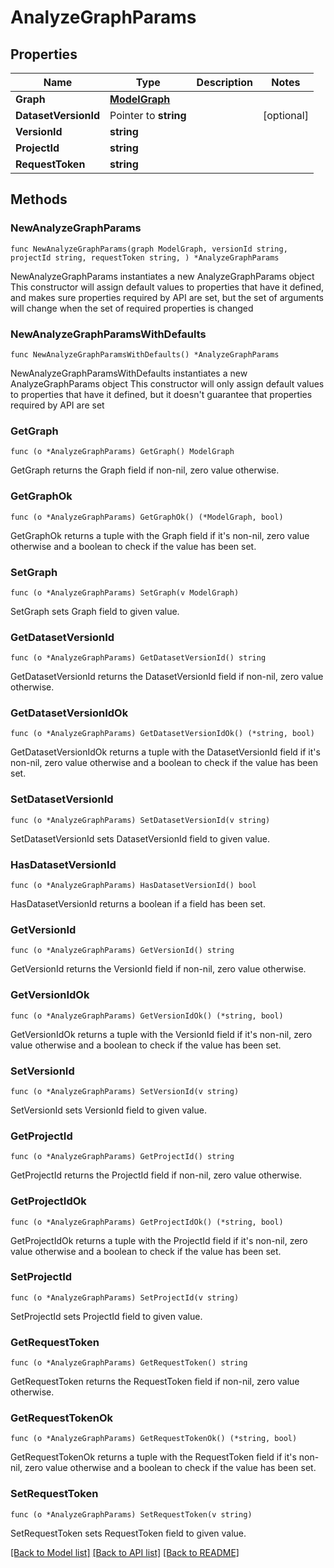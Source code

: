 # AnalyzeGraphParams

## Properties

Name | Type | Description | Notes
------------ | ------------- | ------------- | -------------
**Graph** | [**ModelGraph**](ModelGraph.md) |  | 
**DatasetVersionId** | Pointer to **string** |  | [optional] 
**VersionId** | **string** |  | 
**ProjectId** | **string** |  | 
**RequestToken** | **string** |  | 

## Methods

### NewAnalyzeGraphParams

`func NewAnalyzeGraphParams(graph ModelGraph, versionId string, projectId string, requestToken string, ) *AnalyzeGraphParams`

NewAnalyzeGraphParams instantiates a new AnalyzeGraphParams object
This constructor will assign default values to properties that have it defined,
and makes sure properties required by API are set, but the set of arguments
will change when the set of required properties is changed

### NewAnalyzeGraphParamsWithDefaults

`func NewAnalyzeGraphParamsWithDefaults() *AnalyzeGraphParams`

NewAnalyzeGraphParamsWithDefaults instantiates a new AnalyzeGraphParams object
This constructor will only assign default values to properties that have it defined,
but it doesn't guarantee that properties required by API are set

### GetGraph

`func (o *AnalyzeGraphParams) GetGraph() ModelGraph`

GetGraph returns the Graph field if non-nil, zero value otherwise.

### GetGraphOk

`func (o *AnalyzeGraphParams) GetGraphOk() (*ModelGraph, bool)`

GetGraphOk returns a tuple with the Graph field if it's non-nil, zero value otherwise
and a boolean to check if the value has been set.

### SetGraph

`func (o *AnalyzeGraphParams) SetGraph(v ModelGraph)`

SetGraph sets Graph field to given value.


### GetDatasetVersionId

`func (o *AnalyzeGraphParams) GetDatasetVersionId() string`

GetDatasetVersionId returns the DatasetVersionId field if non-nil, zero value otherwise.

### GetDatasetVersionIdOk

`func (o *AnalyzeGraphParams) GetDatasetVersionIdOk() (*string, bool)`

GetDatasetVersionIdOk returns a tuple with the DatasetVersionId field if it's non-nil, zero value otherwise
and a boolean to check if the value has been set.

### SetDatasetVersionId

`func (o *AnalyzeGraphParams) SetDatasetVersionId(v string)`

SetDatasetVersionId sets DatasetVersionId field to given value.

### HasDatasetVersionId

`func (o *AnalyzeGraphParams) HasDatasetVersionId() bool`

HasDatasetVersionId returns a boolean if a field has been set.

### GetVersionId

`func (o *AnalyzeGraphParams) GetVersionId() string`

GetVersionId returns the VersionId field if non-nil, zero value otherwise.

### GetVersionIdOk

`func (o *AnalyzeGraphParams) GetVersionIdOk() (*string, bool)`

GetVersionIdOk returns a tuple with the VersionId field if it's non-nil, zero value otherwise
and a boolean to check if the value has been set.

### SetVersionId

`func (o *AnalyzeGraphParams) SetVersionId(v string)`

SetVersionId sets VersionId field to given value.


### GetProjectId

`func (o *AnalyzeGraphParams) GetProjectId() string`

GetProjectId returns the ProjectId field if non-nil, zero value otherwise.

### GetProjectIdOk

`func (o *AnalyzeGraphParams) GetProjectIdOk() (*string, bool)`

GetProjectIdOk returns a tuple with the ProjectId field if it's non-nil, zero value otherwise
and a boolean to check if the value has been set.

### SetProjectId

`func (o *AnalyzeGraphParams) SetProjectId(v string)`

SetProjectId sets ProjectId field to given value.


### GetRequestToken

`func (o *AnalyzeGraphParams) GetRequestToken() string`

GetRequestToken returns the RequestToken field if non-nil, zero value otherwise.

### GetRequestTokenOk

`func (o *AnalyzeGraphParams) GetRequestTokenOk() (*string, bool)`

GetRequestTokenOk returns a tuple with the RequestToken field if it's non-nil, zero value otherwise
and a boolean to check if the value has been set.

### SetRequestToken

`func (o *AnalyzeGraphParams) SetRequestToken(v string)`

SetRequestToken sets RequestToken field to given value.



[[Back to Model list]](../README.md#documentation-for-models) [[Back to API list]](../README.md#documentation-for-api-endpoints) [[Back to README]](../README.md)


